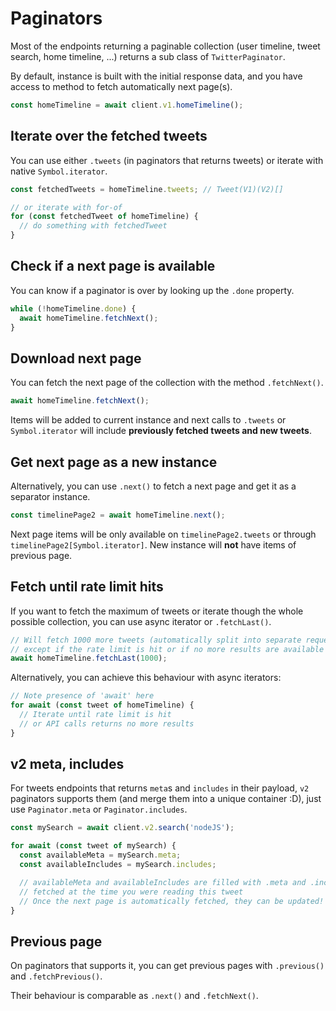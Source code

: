 # Paginators

Most of the endpoints returning a paginable collection (user timeline, tweet search, home timeline, ...) returns a sub class of `TwitterPaginator`.

By default, instance is built with the initial response data, and you have access to method to fetch automatically next page(s).
```ts
const homeTimeline = await client.v1.homeTimeline();
```

## Iterate over the fetched tweets

You can use either `.tweets` (in paginators that returns tweets)
or iterate with native `Symbol.iterator`.

```ts
const fetchedTweets = homeTimeline.tweets; // Tweet(V1)(V2)[]

// or iterate with for-of
for (const fetchedTweet of homeTimeline) {
  // do something with fetchedTweet
}
```

## Check if a next page is available

You can know if a paginator is over by looking up the `.done` property.

```ts
while (!homeTimeline.done) {
  await homeTimeline.fetchNext();
}
```

## Download next page

You can fetch the next page of the collection with the method `.fetchNext()`.
```ts
await homeTimeline.fetchNext();
```
Items will be added to current instance and next calls to `.tweets` or `Symbol.iterator` will include **previously fetched tweets and new tweets**.

## Get next page as a new instance

Alternatively, you can use `.next()` to fetch a next page and get it as a separator instance.
```ts
const timelinePage2 = await homeTimeline.next();
```
Next page items will be only available on `timelinePage2.tweets` or through `timelinePage2[Symbol.iterator]`. New instance will **not** have items of previous page.

## Fetch until rate limit hits

If you want to fetch the maximum of tweets or iterate though the whole possible collection, you can use async iterator or `.fetchLast()`.

```ts
// Will fetch 1000 more tweets (automatically split into separate requests),
// except if the rate limit is hit or if no more results are available
await homeTimeline.fetchLast(1000);
```

Alternatively, you can achieve this behaviour with async iterators:
```ts
// Note presence of 'await' here
for await (const tweet of homeTimeline) {
  // Iterate until rate limit is hit
  // or API calls returns no more results
}
```

## v2 meta, includes

For tweets endpoints that returns `meta`s and `includes` in their payload, `v2` paginators supports them (and merge them into a unique container :D),
just use `Paginator.meta` or `Paginator.includes`.

```ts
const mySearch = await client.v2.search('nodeJS');

for await (const tweet of mySearch) {
  const availableMeta = mySearch.meta;
  const availableIncludes = mySearch.includes;

  // availableMeta and availableIncludes are filled with .meta and .includes
  // fetched at the time you were reading this tweet
  // Once the next page is automatically fetched, they can be updated!
}
```

## Previous page

On paginators that supports it, you can get previous pages with `.previous()` and `.fetchPrevious()`.

Their behaviour is comparable as `.next()` and `.fetchNext()`.
